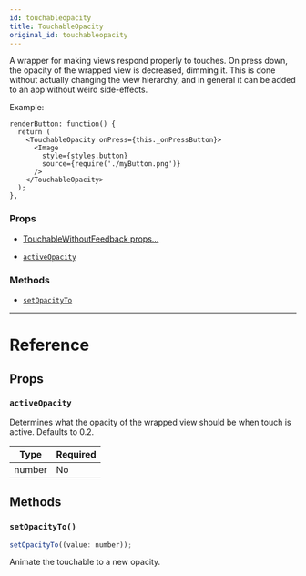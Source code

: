 ```yaml
---
id: touchableopacity
title: TouchableOpacity
original_id: touchableopacity
---
```


A wrapper for making views respond properly to touches. On press down, the opacity of the wrapped view is decreased, dimming it. This is done without actually changing the view hierarchy, and in general it can be added to an app without weird side-effects.

Example:

```
renderButton: function() {
  return (
    <TouchableOpacity onPress={this._onPressButton}>
      <Image
        style={styles.button}
        source={require('./myButton.png')}
      />
    </TouchableOpacity>
  );
},
```

### Props

- [TouchableWithoutFeedback props...](touchablewithoutfeedback.md#props)

* [`activeOpacity`](touchableopacity.md#activeopacity)

### Methods

- [`setOpacityTo`](touchableopacity.md#setopacityto)

---

# Reference

## Props

### `activeOpacity`

Determines what the opacity of the wrapped view should be when touch is active. Defaults to 0.2.

| Type   | Required |
| ------ | -------- |
| number | No       |

## Methods

### `setOpacityTo()`

```jsx
setOpacityTo((value: number));
```

Animate the touchable to a new opacity.
